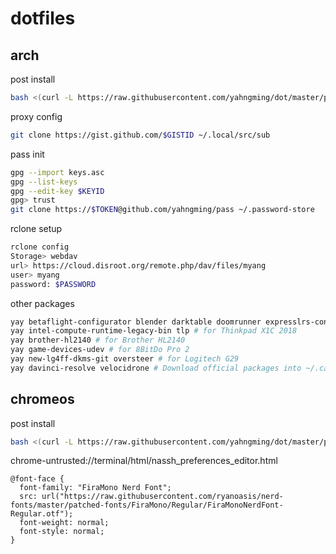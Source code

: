 # dotfiles

## arch
post install
```sh
bash <(curl -L https://raw.githubusercontent.com/yahngming/dot/master/postinstall.sh) arch
```
proxy config
```sh
git clone https://gist.github.com/$GISTID ~/.local/src/sub
```
pass init
```sh
gpg --import keys.asc
gpg --list-keys
gpg --edit-key $KEYID
gpg> trust
git clone https://$TOKEN@github.com/yahngming/pass ~/.password-store
```
rclone setup
```sh
rclone config
Storage> webdav
url> https://cloud.disroot.org/remote.php/dav/files/myang
user> myang
password: $PASSWORD
```
other packages
```sh
yay betaflight-configurator blender darktable doomrunner expresslrs-configurator freecad gyroflow gzdoom hugin krita minecraft-launcher orca-slicer rpi-imager sdrpp-git tsukimi-git
yay intel-compute-runtime-legacy-bin tlp # for Thinkpad X1C 2018
yay brother-hl2140 # for Brother HL2140
yay game-devices-udev # for 8BitDo Pro 2
yay new-lg4ff-dkms-git oversteer # for Logitech G29
yay davinci-resolve velocidrone # Download official packages into ~/.cache/yay/$PKGNAME
```

## chromeos
post install
```sh
bash <(curl -L https://raw.githubusercontent.com/yahngming/dot/master/postinstall.sh) chromeos
```
chrome-untrusted://terminal/html/nassh_preferences_editor.html
```
@font-face {
  font-family: "FiraMono Nerd Font";
  src: url("https://raw.githubusercontent.com/ryanoasis/nerd-fonts/master/patched-fonts/FiraMono/Regular/FiraMonoNerdFont-Regular.otf");
  font-weight: normal;
  font-style: normal;
}
```

